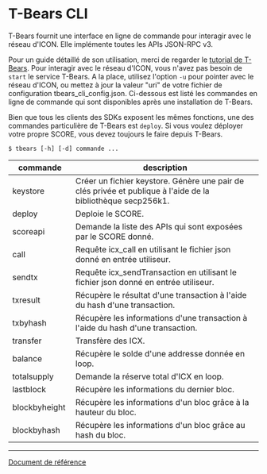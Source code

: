 # T-Bears CLI

T-Bears fournit une interface en ligne de commande pour interagir avec le réseau d'ICON. Elle implémente toutes les APIs JSON-RPC v3.

Pour un guide détaillé de son utilisation, merci de regarder le [tutorial de T-Bears](https://github.com/icon-project/t-bears/blob/master/README.md). 
Pour interagir avec le réseau d'ICON, vous n'avez pas besoin de `start` le service T-Bears.
A la place, utilisez l'option `-u` pour pointer avec le réseau d'ICON, ou mettez à jour la valeur "uri" de votre fichier de configuration tbears_cli_config.json.
Ci-dessous est listé les commandes en ligne de commande qui sont disponibles après une installation de T-Bears.

Bien que tous les clients des SDKs exposent les mêmes fonctions, une des commandes particulière de T-Bears est `deploy`.
Si vous voulez déployer votre propre SCORE, vous devez toujours le faire depuis T-Bears.

```console
$ tbears [-h] [-d] commande ...
```

| commande | description |
|-------|-------|
| keystore | Créer un fichier keystore. Génère une pair de clés privée et publique à l'aide de la bibliothèque secp256k1. |
| deploy | Deploie le SCORE. |
| scoreapi | Demande la liste des APIs qui sont exposées par le SCORE donné. |
| call | Requête icx_call en utilisant le fichier json donné en entrée utiliseur. |
| sendtx | Requête icx_sendTransaction en utilisant le fichier json donné en entrée utiliseur. |
| txresult | Récupère le résultat d'une transaction à l'aide du hash d'une transaction. |
| txbyhash | Récupère les informations d'une transaction à l'aide du hash d'une transaction. |
| transfer | Transfère des ICX. |
| balance | Récupère le solde d'une addresse donnée en loop. |
| totalsupply | Demande la réserve total d'ICX en loop. |
| lastblock | Récupère les informations du dernier bloc. |
| blockbyheight | Récupère les informations d'un bloc grâce à la hauteur du bloc. |
| blockbyhash | Récupère les informations d'un bloc grâce au hash du bloc. |

---
[Document de référence](https://github.com/icon-project/icon-project.github.io/blob/861ef5bc09c75a367150b40d89def84c57c0ccc9/docs/tbears_cli.md)